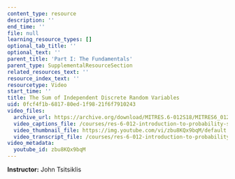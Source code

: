 ```yaml
---
content_type: resource
description: ''
end_time: ''
file: null
learning_resource_types: []
optional_tab_title: ''
optional_text: ''
parent_title: 'Part I: The Fundamentals'
parent_type: SupplementalResourceSection
related_resources_text: ''
resource_index_text: ''
resourcetype: Video
start_time: ''
title: The Sum of Independent Discrete Random Variables
uid: 0fcf4f1b-6817-80ed-1f98-21f6f7910243
video_files:
  archive_url: https://archive.org/download/MITRES.6-012S18/MITRES6_012S18_L12-02_300k.mp4
  video_captions_file: /courses/res-6-012-introduction-to-probability-spring-2018/958973a17d0e59efa6e1a8390e449379_zbu8KQx9bqM.vtt
  video_thumbnail_file: https://img.youtube.com/vi/zbu8KQx9bqM/default.jpg
  video_transcript_file: /courses/res-6-012-introduction-to-probability-spring-2018/dbb9ffe6e92c616c567673307e1ba665_zbu8KQx9bqM.pdf
video_metadata:
  youtube_id: zbu8KQx9bqM
---
```


**Instructor:** John Tsitsiklis